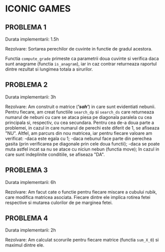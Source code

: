 # ICONIC GAMES
  
## PROBLEMA 1

Durata implementarii: 1.5h

Rezolvare: Sortarea perechilor de cuvinte in functie de gradul acestora.

Functia `compute_grade` primeste ca parametrii doua cuvinte si verifica daca sunt anagrame (functia `is_anagram`), iar in caz contrar returneaza raportul dintre rezultat si lungimea totala a sirurilor.

##  PROBLEMA 2

Durata implementarii: 3h

Rezolvare: 
Am construit o matrice (***'sah'***) in care sunt evidentiati nebunii. 
Pentru fiecare, am creat functiile `search_dp` si `search_ds` care returneaza numarul de nebuni cu care se ataca piesa pe diagonala paralela cu cea principala si, respectiv, cu cea secundara.
Pentru cea de-a doua parte a problemei, in cazul in care numarul de perechi este diferit de 1, se afiseaza "NU". Altfel, am parcurs din nou matricea, iar pentru fiecare valoare am verificat:
-daca este egala cu 1; 
-daca nebunul face parte din perechea gasita (prin verificarea pe diagonale prin cele doua functii);
-daca se poate muta astfel incat sa nu se atace cu niciun nebun (functia move);
In cazul in care sunt indeplinite conditiile, se afiseaza "DA".

##  PROBLEMA 3

Durata implementarii: 6h

Rezolvare: Am facut cate o functie pentru fiecare miscare a cubului rubik, care modifica matricea asociata. Fiecare dintre ele implica rotirea fetei respective si mutarea culorilor de pe marginea fetei.

##  PROBLEMA 4

Durata implementarii: 2h

Rezolvare: 
Am calculat scorurile pentru fiecare matrice (functia `sum_X_0`) si maximul dintre ele.
